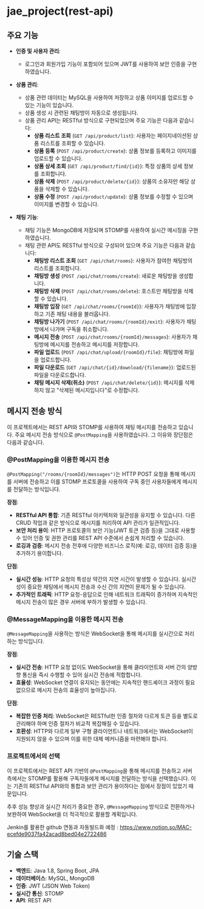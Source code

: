 # jae_project(rest-api)
## 주요 기능

- **인증 및 사용자 관리**:
  - 로그인과 회원가입 기능이 포함되어 있으며 JWT를 사용하여 보안 인증을 구현하였습니다.

- **상품 관리**:
  - 상품 관련 데이터는 MySQL을 사용하여 저장하고 상품 이미지를 업로드할 수 있는 기능이 있습니다.
  - 상품 생성 시 관련된 채팅방이 자동으로 생성됩니다.
  - 상품 관리 API는 RESTful 방식으로 구현되었으며 주요 기능은 다음과 같습니다:
    - **상품 리스트 조회** (`GET /api/product/list`): 사용자는 페이지네이션된 상품 리스트를 조회할 수 있습니다.
    - **상품 등록** (`POST /api/product/create`): 상품 정보를 등록하고 이미지를 업로드할 수 있습니다.
    - **상품 상세 조회** (`GET /api/product/find/{id}`): 특정 상품의 상세 정보를 조회합니다.
    - **상품 삭제** (`POST /api/product/delete/{id}`): 상품의 소유자만 해당 상품을 삭제할 수 있습니다.
    - **상품 수정** (`POST /api/product/update`): 상품 정보를 수정할 수 있으며 이미지를 변경할 수 있습니다.

- **채팅 기능**:
  - 채팅 기능은 MongoDB에 저장되며 STOMP를 사용하여 실시간 메시징을 구현하였습니다.
  - 채팅 관련 API도 RESTful 방식으로 구성되어 있으며 주요 기능은 다음과 같습니다:
    - **채팅방 리스트 조회** (`GET /api/chat/rooms`): 사용자가 참여한 채팅방의 리스트를 조회합니다.
    - **채팅방 생성** (`POST /api/chat/rooms/create`): 새로운 채팅방을 생성합니다.
    - **채팅방 삭제** (`POST /api/chat/rooms/delete`): 호스트만 채팅방을 삭제할 수 있습니다.
    - **채팅방 입장** (`GET /api/chat/rooms/{roomId}`): 사용자가 채팅방에 입장하고 기존 채팅 내용을 불러옵니다.
    - **채팅방 나가기** (`POST /api/chat/rooms/{roomId}/exit`): 사용자가 채팅방에서 나가며 구독을 취소합니다.
    - **메시지 전송** (`POST /api/chat/rooms/{roomId}/messages`): 사용자가 채팅방에 메시지를 전송하고 메시지를 저장합니다.
    - **파일 업로드** (`POST /api/chat/upload/{roomId}/file`): 채팅방에 파일을 업로드합니다.
    - **파일 다운로드** (`GET /api/chat/{id}/download/{filename}`): 업로드된 파일을 다운로드합니다.
    - **채팅 메시지 삭제(취소)** (`POST /api/chat/delete/{id}`): 메시지를 삭제하지 않고 "삭제된 메시지입니다"로 수정합니다.

## 메시지 전송 방식

이 프로젝트에서는 REST API와 STOMP를 사용하여 채팅 메시지를 전송하고 있습니다. 주요 메시지 전송 방식으로 `@PostMapping`을 사용하였습니다. 그 이유와 장단점은 다음과 같습니다.

### @PostMapping을 이용한 메시지 전송

`@PostMapping("/rooms/{roomId}/messages")`는 HTTP POST 요청을 통해 메시지를 서버에 전송하고 이를 STOMP 프로토콜을 사용하여 구독 중인 사용자들에게 메시지를 전달하는 방식입니다.

**장점**:
- **RESTful API 통합**: 기존 RESTful 아키텍처와 일관성을 유지할 수 있습니다. 다른 CRUD 작업과 같은 방식으로 메시지를 처리하여 API 관리가 일관적입니다.
- **보안 처리 용이**: HTTP 프로토콜의 보안 기능(JWT 토큰 검증 등)을 그대로 사용할 수 있어 인증 및 권한 관리를 REST API 수준에서 손쉽게 처리할 수 있습니다.
- **로깅과 검증**: 메시지 전송 전후에 다양한 비즈니스 로직(예: 로깅, 데이터 검증 등)을 추가하기 용이합니다.

**단점**:
- **실시간 성능**: HTTP 요청의 특성상 약간의 지연 시간이 발생할 수 있습니다. 실시간성이 중요한 채팅에서 메시지 전송과 수신 간의 지연이 문제가 될 수 있습니다.
- **추가적인 트래픽**: HTTP 요청-응답으로 인해 네트워크 트래픽이 증가하며 지속적인 메시지 전송이 많은 경우 서버에 부하가 발생할 수 있습니다.

### @MessageMapping을 이용한 메시지 전송

`@MessageMapping`을 사용하는 방식은 WebSocket을 통해 메시지를 실시간으로 처리하는 방식입니다.

**장점**:
- **실시간 전송**: HTTP 요청 없이도 WebSocket을 통해 클라이언트와 서버 간의 양방향 통신을 즉시 수행할 수 있어 실시간 전송에 적합합니다.
- **효율성**: WebSocket 연결이 유지되는 동안에는 지속적인 핸드셰이크 과정이 필요 없으므로 메시지 전송의 효율성이 높아집니다.

**단점**:
- **복잡한 인증 처리**: WebSocket은 RESTful한 인증 절차와 다르게 토큰 등을 별도로 관리해야 하며 인증 절차가 비교적 복잡해질 수 있습니다.
- **호환성**: HTTP와 다르게 일부 구형 클라이언트나 네트워크에서는 WebSocket이 지원되지 않을 수 있으며 이를 위한 대체 메커니즘을 마련해야 합니다.

### 프로젝트에서의 선택

이 프로젝트에서는 REST API 기반의 `@PostMapping`을 통해 메시지를 전송하고 서버 측에서는 STOMP를 활용해 구독자들에게 메시지를 전달하는 방식을 선택했습니다. 이는 기존의 RESTful API와의 통합과 보안 관리가 용이하다는 점에서 장점이 있었기 때문입니다.

추후 성능 향상과 실시간 처리가 중요한 경우, `@MessageMapping` 방식으로 전환하거나 보완하여 WebSocket을 더 적극적으로 활용할 계획입니다.


Jenkin를 활용한 github 연동과 자동빌드화 예정 : https://www.notion.so/MAC-ecefde9037fa42acad8bed04e2722486

## 기술 스택

- **백엔드**: Java 1.8, Spring Boot, JPA
- **데이터베이스**: MySQL, MongoDB
- **인증**: JWT (JSON Web Token)
- **실시간 통신**: STOMP
- **API**: REST API
